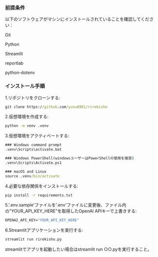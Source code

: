 ### 前提条件
以下のソフトウェアがマシンにインストールされていることを確認してください：

Git

Python 

Streamlit

reportlab

python-dotenv

### インストール手順
1.リポジトリをクローンする:
``` cmd
git clone https://github.com/yusu8901/rirekisho
``` 

2.仮想環境を作成する:
``` cmd
python -m venv .venv
``` 

3.仮想環境をアクティベートする:

 ``` cmd
### Windows command prompt
.venv\Scripts\activate.bat

### Windows PowerShell(windowsユーザーはPowerShellの使用を推奨)
.venv\Scripts\Activate.ps1

### macOS and Linux
source .venv/bin/activate
```

4.必要な依存関係をインストールする:
``` cmd
pip install -r requirements.txt
``` 
5.'.env.sample'ファイルを'.env'ファイルに変更後、ファイル内の"YOUR_API_KEY_HERE"を取得したOpenAI APIキーで上書きする:
``` cmd
OPENAI_API_KEY="YOUR_API_KEY_HERE"
``` 
6.Streamlitアプリケーションを実行する:
``` cmd
streamlit run rirekisho.py
``` 
streamlitでアプリを起動したい場合はstreamlit run ○○.pyを実行すること。
